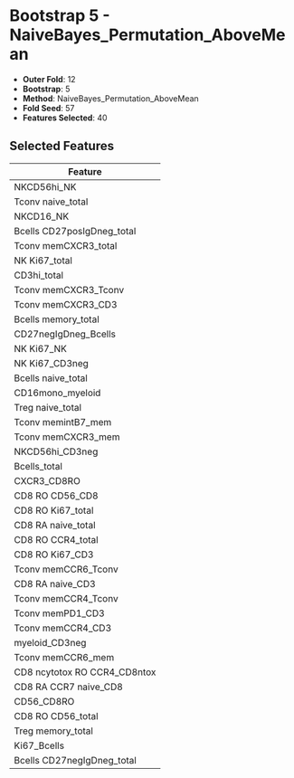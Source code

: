 # Bootstrap 5 - NaiveBayes_Permutation_AboveMean

- **Outer Fold**: 12
- **Bootstrap**: 5
- **Method**: NaiveBayes_Permutation_AboveMean
- **Fold Seed**: 57
- **Features Selected**: 40

## Selected Features

| Feature |
|---------|
| NKCD56hi_NK |
| Tconv naive_total |
| NKCD16_NK |
| Bcells CD27posIgDneg_total |
| Tconv memCXCR3_total |
| NK Ki67_total |
| CD3hi_total |
| Tconv memCXCR3_Tconv |
| Tconv memCXCR3_CD3 |
| Bcells memory_total |
| CD27negIgDneg_Bcells |
| NK Ki67_NK |
| NK Ki67_CD3neg |
| Bcells naive_total |
| CD16mono_myeloid |
| Treg naive_total |
| Tconv memintB7_mem |
| Tconv memCXCR3_mem |
| NKCD56hi_CD3neg |
| Bcells_total |
| CXCR3_CD8RO |
| CD8 RO CD56_CD8 |
| CD8 RO Ki67_total |
| CD8 RA naive_total |
| CD8 RO CCR4_total |
| CD8  RO Ki67_CD3 |
| Tconv memCCR6_Tconv |
| CD8 RA naive_CD3 |
| Tconv memCCR4_Tconv |
| Tconv memPD1_CD3 |
| Tconv memCCR4_CD3 |
| myeloid_CD3neg |
| Tconv memCCR6_mem |
| CD8 ncytotox RO CCR4_CD8ntox |
| CD8 RA CCR7 naive_CD8 |
| CD56_CD8RO |
| CD8 RO CD56_total |
| Treg memory_total |
| Ki67_Bcells |
| Bcells CD27negIgDneg_total |
